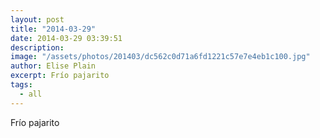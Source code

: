 ```yaml
---
layout: post
title: "2014-03-29"
date: 2014-03-29 03:39:51
description: 
image: "/assets/photos/201403/dc562c0d71a6fd1221c57e7e4eb1c100.jpg"
author: Elise Plain
excerpt: Frío pajarito
tags: 
  - all
---
```


Frío pajarito
<p></p>
